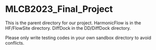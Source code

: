 # MLCB2023_Final_Project

This is the parent directory for our project. HarmonicFlow is in the HF/FlowSite directory. DiffDock in the DD/DiffDock directory. 

Please only write testing codes in your own sandbox directory to avoid conflicts. 
